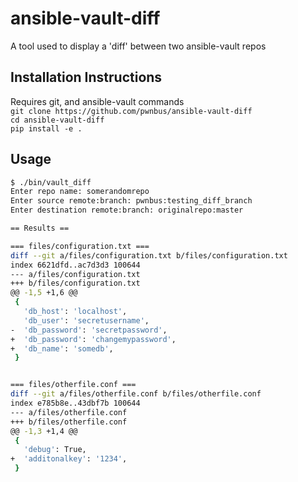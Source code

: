 # ansible-vault-diff
A tool used to display a 'diff' between two ansible-vault repos

## Installation Instructions
Requires git, and ansible-vault commands  
`git clone https://github.com/pwnbus/ansible-vault-diff`  
`cd ansible-vault-diff`  
`pip install -e .`

## Usage
```bash
$ ./bin/vault_diff
Enter repo name: somerandomrepo
Enter source remote:branch: pwnbus:testing_diff_branch
Enter destination remote:branch: originalrepo:master

== Results ==

=== files/configuration.txt ===
diff --git a/files/configuration.txt b/files/configuration.txt
index 6621dfd..ac7d3d3 100644
--- a/files/configuration.txt
+++ b/files/configuration.txt
@@ -1,5 +1,6 @@
 {
   'db_host': 'localhost',
   'db_user': 'secretusername',
-  'db_password': 'secretpassword',
+  'db_password': 'changemypassword',
+  'db_name': 'somedb',
 }


=== files/otherfile.conf ===
diff --git a/files/otherfile.conf b/files/otherfile.conf
index e785b8e..43dbf7b 100644
--- a/files/otherfile.conf
+++ b/files/otherfile.conf
@@ -1,3 +1,4 @@
 {
   'debug': True,
+  'additonalkey': '1234',
 }
```
